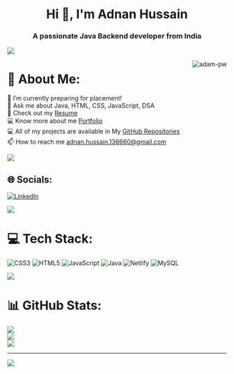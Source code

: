 <h1 align="center">Hi 👋, I'm Adnan Hussain</h1>
<h3 align="center">A passionate Java Backend developer from India</h3>

<img src="https://raw.githubusercontent.com/andreasbm/readme/master/assets/lines/colored.png">

<p><img  align="right" src="https://github.com/Adam-pw/Adam-pw/blob/main/animation_500_kxa883sd.gif" alt="adam-pw" /></p>

# 💫 About Me:
🔭 I’m currently preparing for placement!<br>💬 Ask me about Java, HTML, CSS, JavaScript, DSA<br>📄 Check out my [Resume]()<br>💻 Know more about me [Portfolio](https://adnan25042001.github.io/)<br>💻 All of my projects are available in My [GitHub Repositories](https://github.com/adnan25042001?tab=repositories)<br>📫 How to reach me adnan.hussain.136660@gmail.com

<img src="https://raw.githubusercontent.com/andreasbm/readme/master/assets/lines/colored.png">


## 🌐 Socials:
[![LinkedIn](https://img.shields.io/badge/LinkedIn-%230077B5.svg?logo=linkedin&logoColor=white)](https://www.linkedin.com/in/adnanhussain0425/) 

<img src="https://raw.githubusercontent.com/andreasbm/readme/master/assets/lines/colored.png">

# 💻 Tech Stack:
![CSS3](https://img.shields.io/badge/css3-%231572B6.svg?style=for-the-badge&logo=css3&logoColor=white) ![HTML5](https://img.shields.io/badge/html5-%23E34F26.svg?style=for-the-badge&logo=html5&logoColor=white) ![JavaScript](https://img.shields.io/badge/javascript-%23323330.svg?style=for-the-badge&logo=javascript&logoColor=%23F7DF1E) ![Java](https://img.shields.io/badge/java-%23ED8B00.svg?style=for-the-badge&logo=java&logoColor=white) ![Netlify](https://img.shields.io/badge/netlify-%23000000.svg?style=for-the-badge&logo=netlify&logoColor=#00C7B7) ![MySQL](https://img.shields.io/badge/mysql-%2300f.svg?style=for-the-badge&logo=mysql&logoColor=white)

<img src="https://raw.githubusercontent.com/andreasbm/readme/master/assets/lines/colored.png">

# 📊 GitHub Stats:
![](https://github-readme-stats.vercel.app/api?username=adnan25042001&theme=dark&hide_border=false&include_all_commits=false&count_private=false)<br/>
![](https://github-readme-streak-stats.herokuapp.com/?user=adnan25042001&theme=dark&hide_border=false)<br/>
![](https://github-readme-stats.vercel.app/api/top-langs/?username=adnan25042001&theme=dark&hide_border=false&include_all_commits=false&count_private=false&layout=compact)

---
[![](https://visitcount.itsvg.in/api?id=adnan25042001&icon=0&color=0)](https://www.linkedin.com/in/adnanhussain0425/)
